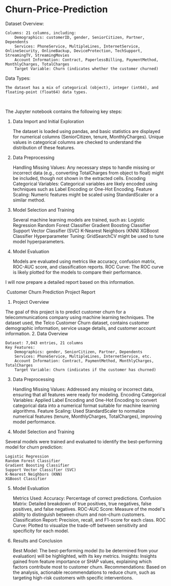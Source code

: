 # Churn-Price-Prediction
Dataset Overview:

    Columns: 21 columns, including:
        Demographics: customerID, gender, SeniorCitizen, Partner, Dependents
        Services: PhoneService, MultipleLines, InternetService, OnlineSecurity, OnlineBackup, DeviceProtection, TechSupport, StreamingTV, StreamingMovies
        Account Information: Contract, PaperlessBilling, PaymentMethod, MonthlyCharges, TotalCharges
        Target Variable: Churn (indicates whether the customer churned)

Data Types:

    The dataset has a mix of categorical (object), integer (int64), and floating-point (float64) data types.

​

The Jupyter notebook contains the following key steps:
1. Data Import and Initial Exploration

    The dataset is loaded using pandas, and basic statistics are displayed for numerical columns (SeniorCitizen, tenure, MonthlyCharges).
    Unique values in categorical columns are checked to understand the distribution of these features.

2. Data Preprocessing

    Handling Missing Values: Any necessary steps to handle missing or incorrect data (e.g., converting TotalCharges from object to float) might be included, though not shown in the extracted cells.
    Encoding Categorical Variables: Categorical variables are likely encoded using techniques such as Label Encoding or One-Hot Encoding.
    Feature Scaling: Numeric features might be scaled using StandardScaler or a similar method.

3. Model Selection and Training

    Several machine learning models are trained, such as:
        Logistic Regression
        Random Forest Classifier
        Gradient Boosting Classifier
        Support Vector Classifier (SVC)
        K-Nearest Neighbors (KNN)
        XGBoost Classifier
    Hyperparameter Tuning: GridSearchCV might be used to tune model hyperparameters.

4. Model Evaluation

    Models are evaluated using metrics like accuracy, confusion matrix, ROC-AUC score, and classification reports.
    ROC Curve: The ROC curve is likely plotted for the models to compare their performance.

I will now prepare a detailed report based on this information. ​

​
Customer Churn Prediction Project Report
1. Project Overview

The goal of this project is to predict customer churn for a telecommunications company using machine learning techniques. The dataset used, the Telco Customer Churn dataset, contains customer demographic information, service usage details, and customer account information.
2. Data Overview

    Dataset: 7,043 entries, 21 columns
    Key Features:
        Demographics: gender, SeniorCitizen, Partner, Dependents
        Services: PhoneService, MultipleLines, InternetService, etc.
        Account Information: Contract, PaymentMethod, MonthlyCharges, TotalCharges
        Target Variable: Churn (indicates if the customer has churned)

3. Data Preprocessing

    Handling Missing Values: Addressed any missing or incorrect data, ensuring that all features were ready for modeling.
    Encoding Categorical Variables: Applied Label Encoding and One-Hot Encoding to convert categorical data into a numerical format suitable for machine learning algorithms.
    Feature Scaling: Used StandardScaler to normalize numerical features (tenure, MonthlyCharges, TotalCharges), improving model performance.

4. Model Selection and Training

Several models were trained and evaluated to identify the best-performing model for churn prediction:

    Logistic Regression
    Random Forest Classifier
    Gradient Boosting Classifier
    Support Vector Classifier (SVC)
    K-Nearest Neighbors (KNN)
    XGBoost Classifier

5. Model Evaluation

    Metrics Used:
        Accuracy: Percentage of correct predictions.
        Confusion Matrix: Detailed breakdown of true positives, true negatives, false positives, and false negatives.
        ROC-AUC Score: Measure of the model's ability to distinguish between churn and non-churn customers.
        Classification Report: Precision, recall, and F1-score for each class.
    ROC Curve: Plotted to visualize the trade-off between sensitivity and specificity for each model.

6. Results and Conclusion

    Best Model: The best-performing model (to be determined from your evaluation) will be highlighted, with its key metrics.
    Insights: Insights gained from feature importance or SHAP values, explaining which factors contribute most to customer churn.
    Recommendations: Based on the analysis, actionable recommendations to reduce churn, such as targeting high-risk customers with specific interventions.

